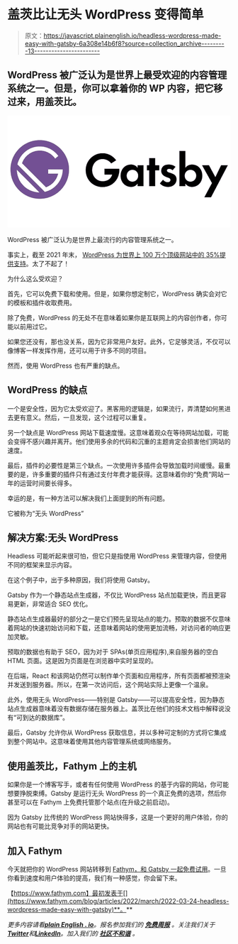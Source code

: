# 盖茨比让无头 WordPress 变得简单

> 原文：<https://javascript.plainenglish.io/headless-wordpress-made-easy-with-gatsby-6a308e14b6f8?source=collection_archive---------13----------------------->

## WordPress 被广泛认为是世界上最受欢迎的内容管理系统之一。但是，你可以拿着你的 WP 内容，把它移过来，用盖茨比。

![](img/0028783d94205cecb2fd37b2ea46b4b4.png)

WordPress 被广泛认为是世界上最流行的内容管理系统之一。

事实上，截至 2021 年末， [WordPress 为世界上 100 万个顶级网站中的 35%提供支持](https://gracethemes.com/wordpress-is-still-the-most-popular-cms-choice-top-trends-in-2020-and-predictions-for-2021/)。太了不起了！

为什么这么受欢迎？

首先，它可以免费下载和使用。但是，如果你想定制它，WordPress 确实会对它的模板和插件收取费用。

除了免费，WordPress 的无处不在意味着如果你是互联网上的内容创作者，你可能以前用过它。

如果您还没有，那也没关系，因为它非常用户友好。此外，它足够灵活，不仅可以像博客一样发挥作用，还可以用于许多不同的项目。

然而，使用 WordPress 也有严重的缺点。

## WordPress 的缺点

一个是安全性，因为它太受欢迎了。黑客用的逻辑是，如果流行，弄清楚如何黑进去更有意义。然后，一旦发现，这个过程可以重复。

另一个缺点是 WordPress 网站下载速度慢。这意味着观众在等待网站加载，可能会变得不感兴趣并离开。他们使用多余的代码和沉重的主题肯定会损害他们网站的速度。

最后，插件的必要性是第三个缺点。一次使用许多插件会导致加载时间缓慢。最重要的是，许多重要的插件只有通过支付年费才能获得。这意味着你的“免费”网站一年的运营时间要长得多。

幸运的是，有一种方法可以解决我们上面提到的所有问题。

它被称为“无头 WordPress”

## 解决方案:无头 WordPress

Headless 可能听起来很可怕，但它只是指使用 WordPress 来管理内容，但使用不同的框架来显示内容。

在这个例子中，出于多种原因，我们将使用 Gatsby。

Gatsby 作为一个静态站点生成器，不仅比 WordPress 站点加载更快，而且更容易更新，非常适合 SEO 优化。

静态站点生成器最好的部分之一是它们预先呈现站点的能力。预取的数据不仅意味着网站的快速初始访问和下载，还意味着网站的使用更加流畅，对访问者的响应更加灵敏。

预取的数据也有助于 SEO，因为对于 SPAs(单页应用程序),来自服务器的空白 HTML 页面。这是因为页面是在浏览器中实时呈现的。

在后端，React 和该网站仍然可以制作单个页面和应用程序，所有页面都被预渲染并发送到服务器。所以，在第一次访问后，这个网站实际上更像一个温泉。

此外，使用无头 WordPress——特别是 Gatsby——可以提高安全性，因为静态站点生成器意味着没有数据存储在服务器上。盖茨比在他们的技术文档中解释说没有“可到达的数据库”。

最后，Gatsby 允许你从 WordPress 获取信息，并以多种可定制的方式将它集成到整个网站中。这意味着使用其他内容管理系统或网络服务。

## 使用盖茨比，Fathym 上的主机

如果你是一个博客写手，或者有任何使用 WordPress 的基于内容的网站，你可能想要挣脱束缚。Gatsby 是运行无头 WordPress 的一个真正免费的选项，然后你甚至可以在 Fathym 上免费托管那个站点(在升级之前启动)。

因为 Gatsby 比传统的 WordPress 网站快得多，这是一个更好的用户体验，你的网站也有可能比竞争对手的网站更快。

## 加入 Fathym

今天就把你的 WordPress 网站转移到 [Fathym，和 Gatsby 一起免费试用](https://auth.fathym.com/fathymcloudprd.onmicrosoft.com/oauth2/v2.0/authorize?p=b2c_1_sign_up_sign_in&client_id=98f014f1-2547-4bcc-a583-3edc8f1190f2&redirect_uri=https%3A%2F%2Fwww.lowcodeunit.com%2F.oauth%2FB2C_1_SIGN_UP_SIGN_IN&response_type=id_token&scope=openid%20profile&response_mode=form_post&nonce=637789907534834707.OWNhMWZkZGMtODQ2NC00YTg0LWFjZWQtYjlkNzg0YTIzMDhkYTcxMzVkZmYtN2E2Mi00ZDRlLWIxODQtZjMxMjBkNWI2OTEx&state=CfDJ8C5COa2dn0dMrEVjdLxcXm-FCakeBxrXIOHa_lF_u0ckh9rvLFuKJ30MWBprExUQA_N5HmWWWPdxqWlni-KFqpg_jVjPahrQdGw79U0sMBN8dTvgrlAMeT9--L-7VgMBsZfFPAho9dcKUN1jO6lAaxL13PM1_vGer-vJc6tcpigRpNr5jcHtitGIKjexLmQqkIslp3MFKCKAi-5IiVd3JbpibPm4gbmDQpYtgstmG9SSlpjvEqJk_2AIqtMHkiojK3kE4WSc5mcYS3FQ3hiRqVQRPlL3jI7U3bUsqGYtLuoJr_St6mGBbHvGmB6M0MCeFn_G5LDsRzyHZhBWf9a1qo6dktz_kEcsAahYPLWjAI_2&x-client-SKU=ID_NETSTANDARD2_0&x-client-ver=6.11.1.0)。一旦你看到速度和用户体验的提高，我们有一种感觉，你会留下来。

【https://www.fathym.com】最初发表于[](https://www.fathym.com/blog/articles/2022/march/2022-03-24-headless-wordpress-made-easy-with-gatsby)**。**

**更多内容请看*[***plain English . io***](https://plainenglish.io/)*。报名参加我们的* [***免费周报***](http://newsletter.plainenglish.io/) *。关注我们关于*[***Twitter***](https://twitter.com/inPlainEngHQ)*和*[***LinkedIn***](https://www.linkedin.com/company/inplainenglish/)*。加入我们的* [***社区不和谐***](https://discord.gg/GtDtUAvyhW) *。**